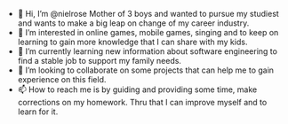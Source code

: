 - 👋 Hi, I’m @nielrose Mother of 3 boys and wanted to pursue my studiest and wants to make a big leap on change of my career industry.
- 👀 I’m interested in online games, mobile games, singing and to keep on learning to gain more knowledge that I can share with my kids.
- 🌱 I’m currently learning new information about software engineering to find a stable job to support my family needs.
- 💞️ I’m looking to collaborate on some projects that can help me to gain experience on this field.
- 📫 How to reach me is by guiding and providing some time, make corrections on my homework. Thru that I can improve myself and to learn for it.

<!---
nielrose/nielrose is a ✨ special ✨ repository because its `README.md` (this file) appears on your GitHub profile.
You can click the Preview link to take a look at your changes.
--->
